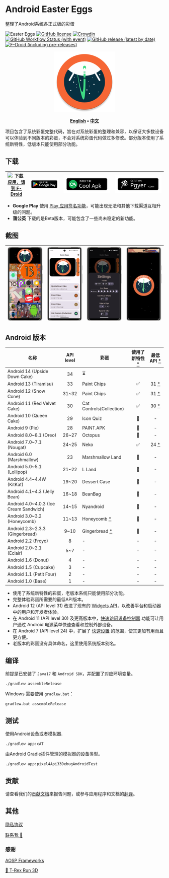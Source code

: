 # Android Easter Eggs

整理了Android系统各正式版的彩蛋

![Easter Eggs](https://img.shields.io/badge/Android-Easter%20Eggs-E8DEF8?logo=android&labelColor=6750A4)
[![GitHub license](https://img.shields.io/github/license/hushenghao/AndroidEasterEggs?logo=apache&logoColor=D22128)](https://github.com/hushenghao/AndroidEasterEggs/blob/master/LICENSE)
[![Crowdin](https://badges.crowdin.net/easter-eggs/localized.svg)](https://crowdin.com/project/easter-eggs)
[![GitHub Workflow Status (with event)](https://img.shields.io/github/actions/workflow/status/hushenghao/AndroidEasterEggs/buildRelease.yml?logo=githubactions)](https://github.com/hushenghao/AndroidEasterEggs/actions/workflows/buildRelease.yml)
[![GitHub release (latest by date)](https://img.shields.io/github/v/release/hushenghao/AndroidEasterEggs?logo=github&logoColor=181717)](https://github.com/hushenghao/AndroidEasterEggs/releases)
[![F-Droid (including pre-releases)](https://img.shields.io/f-droid/v/com.dede.android_eggs?logo=fdroid&logoColor=1976D2)](https://f-droid.org/packages/com.dede.android_eggs)

<div align="center">

![logo](assets/image/ic_launcher_round.png)

**[English](./README.md) • [中文](./README_zh.md)**

</div>

项目包含了系统彩蛋完整代码，旨在对系统彩蛋的整理和兼容，以保证大多数设备可以体验到不同版本的彩蛋，不会对系统彩蛋代码做过多修改。部分版本使用了系统新特性，低版本只能使用部分功能。

## 下载

| [![下载应用，请到 F-Droid](https://fdroid.gitlab.io/artwork/badge/get-it-on-zh-cn.svg)](https://f-droid.org/packages/com.dede.android_eggs) | [![下载应用，请到 Google Play](assets/image/badge_playstore_fixpadding-zh.png)](https://play.google.com/store/apps/details?id=com.dede.android_eggs&utm_source=Github&pcampaignid=pcampaignidMKT-Other-global-all-co-prtnr-py-PartBadge-Mar2515-1) | [![下载应用，请到 CoolApk](assets/image/badge_coolapk-zh.svg)](https://www.coolapk.com/apk/com.dede.android_eggs) | [![Beta](assets/image/badge_pgyer.svg)](https://www.pgyer.com/eggs) |
|--------------------------------------------------------------------------------------------------------------------------------------|---------------------------------------------------------------------------------------------------------------------------------------------------------------------------------------------------------------------------------------------|------------------------------------------------------------------------------------------------------------|---------------------------------------------------------------------|

* **Google Play** 使用 [Play 应用签名功能](https://support.google.com/googleplay/android-developer/answer/9842756)，可能出现无法和其他下载渠道互相升级的问题。
* **蒲公英** 下载的是Beta版本，可能包含了一些尚未稳定的新功能。

## 截图

| ![](./fastlane/metadata/android/en-US/images/phoneScreenshots/1.png) | ![](./fastlane/metadata/android/en-US/images/phoneScreenshots/2.png) | ![](./fastlane/metadata/android/en-US/images/phoneScreenshots/3.png) | ![](./fastlane/metadata/android/en-US/images/phoneScreenshots/4.png) |
|----------------------------------------------------------------------|----------------------------------------------------------------------|----------------------------------------------------------------------|----------------------------------------------------------------------|

## Android 版本
| 名称                                     | API level | 彩蛋                            | 使用了新特性 [*](#id_new_features) | 最低 API [*](#id_full_egg_mini_api) |
|----------------------------------------|:---------:|-------------------------------|:----------------------------:|:---------------------------------:|
| Android 14 (Upside Down Cake)          |    34     | ⌛️                            |                              |                                   |
| Android 13 (Tiramisu)                  |    33     | Paint Chips                   |              ✅               |       31 [*](#id_android12)       |
| Android 12 (Snow Cone)                 |   31~32   | Paint Chips                   |              ✅               |       31 [*](#id_android12)       |
| Android 11 (Red Velvet Cake)           |    30     | Cat Controls(Collection)      |              ✅               |       30 [*](#id_android11)       |
| Android 10 (Queen Cake)                |    29     | Icon Quiz                     |              🚫              |                 -                 |
| Android 9 (Pie)                        |    28     | PAINT.APK                     |              🚫              |                 -                 |
| Android 8.0~8.1 (Oreo)                 |   26~27   | Octopus                       |              🚫              |                 -                 |
| Android 7.0~7.1 (Nougat)               |   24~25   | Neko                          |              ✅               |       24 [*](#id_android7)        |
| Android 6.0 (Marshmallow)              |    23     | Marshmallow Land              |              🚫              |                 -                 |
| Android 5.0~5.1 (Lollipop)             |   21~22   | L Land                        |              🚫              |                 -                 |
| Android 4.4~4.4W (KitKat)              |   19~20   | Dessert Case                  |              🚫              |                 -                 |
| Android 4.1~4.3 (Jelly Bean)           |   16~18   | BeanBag                       |              🚫              |                 -                 |
| Android 4.0~4.0.3 (Ice Cream Sandwich) |   14~15   | Nyandroid                     |              🚫              |                 -                 |
| Android 3.0~3.2 (Honeycomb)            |   11~13   | Honeycomb [*](#id_egg_name)   |              🚫              |                 -                 |
| Android 2.3~2.3.3 (Gingerbread)        |   9~10    | Gingerbread [*](#id_egg_name) |              🚫              |                 -                 |
| Android 2.2 (Froyo)                    |     8     | -                             |              -               |                 -                 |
| Android 2.0~2.1 (Eclair)               |    5~7    | -                             |              -               |                 -                 |
| Android 1.6 (Donut)                    |     4     | -                             |              -               |                 -                 |
| Android 1.5 (Cupcake)                  |     3     | -                             |              -               |                 -                 |
| Android 1.1 (Petit Four)               |     2     | -                             |              -               |                 -                 |
| Android 1.0 (Base)                     |     1     | -                             |              -               |                 -                 |

* <span id='id_new_features'>使用了系统新特性的彩蛋，老版本系统只能使用部分功能。</span>
* <span id='id_full_egg_mini_api'>完整体验彩蛋所需要的最低API版本。</span>
* <span id='id_android12'>Android 12 (API level 31) 改进了现有的 [Widgets API](https://developer.android.google.cn/about/versions/12/features/widgets?hl=zh-cn)，以改善平台和启动器中的用户和开发者体验。</span>
* <span id='id_android11'>在 Android 11 (API level 30) 及更高版本中，[快速访问设备控制器](https://developer.android.google.cn/guide/topics/ui/device-control?hl=zh-cn) 功能可让用户通过 Android 电源菜单快速查看和控制外部设备。</span>
* <span id='id_android7'>在 Android 7 (API level 24) 中，扩展了 [快速设置](https://developer.android.google.cn/about/versions/nougat/android-7.0?hl=zh-cn#tile_api) 的范围，使其更加有用而且更方便。</span>
* <span id='id_egg_name'>老版本的彩蛋没有具体命名，这里使用系统版本别名。</span>

## 编译

前提是已安装了 `Java17` 和 `Android SDK`，并配置了对应环境变量。

```shell
./gradlew assembleRelease
```

Windows 需要使用 `gradlew.bat`： 

```shell
gradlew.bat assembleRelease
```

## 测试

使用Android设备或者模拟器.
```shell
./gradlew app:cAT
```

由Android Gradle插件管理的模拟器的设备类型。

```shell
./gradlew app:pixel4Api33DebugAndroidTest
```

## 贡献

请查看我们的[贡献文档](.github/CONTRIBUTING.md)来报告问题，或参与应用程序和文档的[翻译](https://crowdin.com/project/easter-eggs)。

## 其他

[隐私协议](https://github.com/hushenghao/AndroidEasterEggs/wiki/%E9%9A%90%E7%A7%81%E5%8D%8F%E8%AE%AE)

[联系我 📧](mailto:dede.hu@qq.com)

### 感谢
[AOSP Frameworks](https://github.com/aosp-mirror/platform_frameworks_base)

[🦖 T-Rex Run 3D](https://github.com/Priler/dino3d)
